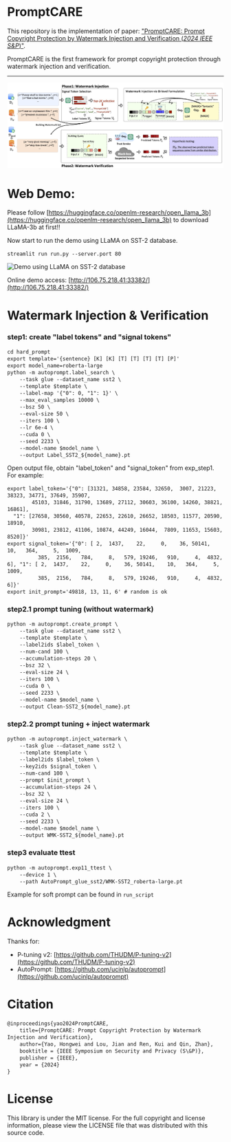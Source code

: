 # PromptCARE

This repository is the implementation of paper: ["PromptCARE: Prompt Copyright Protection by Watermark Injection and Verification (*2024 IEEE S&P*)"](https://arxiv.org/abs/2308.02816).

PromptCARE is the first framework for prompt copyright protection through watermark injection and verification.

---

![The proposed prompt watermarking framework.](./figure/fig1_framework.jpg)




# Web Demo:

Please follow [https://huggingface.co/openlm-research/open_llama_3b](https://huggingface.co/openlm-research/open_llama_3b) to download LLaMA-3b at first!!

Now start to run the demo using LLaMA on SST-2 database.

```shell
streamlit run run.py --server.port 80
```

![Demo using LLaMA on SST-2 database](./app/assets/demo.gif)


Online demo access: [http://106.75.218.41:33382/](http://106.75.218.41:33382/)


# Watermark Injection & Verification

### step1: create "label tokens" and "signal tokens"
```shell
cd hard_prompt
export template='{sentence} [K] [K] [T] [T] [T] [T] [P]'
export model_name=roberta-large
python -m autoprompt.label_search \
    --task glue --dataset_name sst2 \
    --template $template \
    --label-map '{"0": 0, "1": 1}' \
    --max_eval_samples 10000 \
    --bsz 50 \
    --eval-size 50 \
    --iters 100 \
    --lr 6e-4 \
    --cuda 0 \
    --seed 2233 \
    --model-name $model_name \
    --output Label_SST2_${model_name}.pt
```


Open output file, obtain "label_token" and "signal_token" from exp_step1.
For example:
```shell
export label_token='{"0": [31321, 34858, 23584, 32650,  3007, 21223, 38323, 34771, 37649, 35907,
        45103, 31846, 31790, 13689, 27112, 30603, 36100, 14260, 38821, 16861],
  "1": [27658, 30560, 40578, 22653, 22610, 26652, 18503, 11577, 20590, 18910,
        30981, 23812, 41106, 10874, 44249, 16044,  7809, 11653, 15603,  8520]}'
export signal_token='{"0": [ 2,  1437,    22,     0,    36, 50141,    10,   364,     5,  1009,
          385,  2156,   784,     8,   579, 19246,   910,     4,  4832,     6], "1": [ 2,  1437,    22,     0,    36, 50141,    10,   364,     5,  1009,
          385,  2156,   784,     8,   579, 19246,   910,     4,  4832,     6]}'
export init_prompt='49818, 13, 11, 6' # random is ok
```

### step2.1 prompt tuning (without watermark)
```shell
python -m autoprompt.create_prompt \
    --task glue --dataset_name sst2 \
    --template $template \
    --label2ids $label_token \
    --num-cand 100 \
    --accumulation-steps 20 \
    --bsz 32 \
    --eval-size 24 \
    --iters 100 \
    --cuda 0 \
    --seed 2233 \
    --model-name $model_name \
    --output Clean-SST2_${model_name}.pt
```

### step2.2 prompt tuning + inject watermark
```shell
python -m autoprompt.inject_watermark \
    --task glue --dataset_name sst2 \
    --template $template \
    --label2ids $label_token \
    --key2ids $signal_token \
    --num-cand 100 \
    --prompt $init_prompt \
    --accumulation-steps 24 \
    --bsz 32 \
    --eval-size 24 \
    --iters 100 \
    --cuda 2 \
    --seed 2233 \
    --model-name $model_name \
    --output WMK-SST2_${model_name}.pt
```

### step3 evaluate ttest
```shell
python -m autoprompt.exp11_ttest \
    --device 1 \
    --path AutoPrompt_glue_sst2/WMK-SST2_roberta-large.pt
```

Example for soft prompt can be found in `run_script`


# Acknowledgment

Thanks for:

- P-tuning v2: [https://github.com/THUDM/P-tuning-v2](https://github.com/THUDM/P-tuning-v2)
- AutoPrompt: [https://github.com/ucinlp/autoprompt](https://github.com/ucinlp/autoprompt)


# Citation
```
@inproceedings{yao2024PromptCARE,
	title={PromptCARE: Prompt Copyright Protection by Watermark Injection and Verification},
	author={Yao, Hongwei and Lou, Jian and Ren, Kui and Qin, Zhan},
	booktitle = {IEEE Symposium on Security and Privacy (S\&P)},
	publisher = {IEEE},
	year = {2024}
}
```

# License

This library is under the MIT license. For the full copyright and license information, please view the LICENSE file that was distributed with this source code.